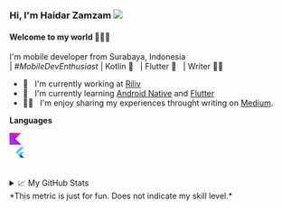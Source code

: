### Hi, I'm Haidar Zamzam <img src="https://github.com/TheDudeThatCode/TheDudeThatCode/blob/master/Assets/Hi.gif" width="30px">
#### Welcome to my world 👨🏻‍💻

I'm mobile developer from Surabaya, Indonesia
<br />
| *#MobileDevEnthusiast* | Kotlin 💜  &nbsp; | Flutter 💙 &nbsp; | Writer ✍🏻 &nbsp;

- 🏢 &nbsp; I'm currently working at [Riliv](https://riliv.co)
- 📖 &nbsp; I'm currently learning [Android Native](https://developer.android.com) and [Flutter](https://flutter.dev)
- ✍🏻 &nbsp; I'm enjoy sharing my experiences throught writing on [Medium](https://haidarzamzam.medium.com).

**Languages**

<code><img height="21" src="https://raw.githubusercontent.com/github/explore/80688e429a7d4ef2fca1e82350fe8e3517d3494d/topics/kotlin/kotlin.png">
</code> &nbsp; 
<code><img height="21" src="https://raw.githubusercontent.com/github/explore/80688e429a7d4ef2fca1e82350fe8e3517d3494d/topics/flutter/flutter.png">
</code> &nbsp;

<details>
<summary>📈 My GitHub Stats</summary>
<a href="https://github.com/anuraghazra/github-readme-stats">
  <img align="center" src="https://github-readme-stats.vercel.app/api?username=haidarzamzam&show_icons=true&theme=onedark&line_height=27" alt="Haidar Zamzam github stats" />
</a>
</details>
*This metric is just for fun. Does not indicate my skill level.*
